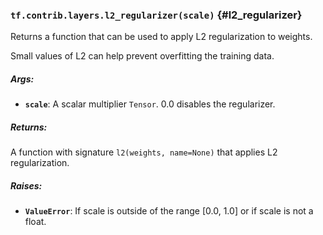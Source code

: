### `tf.contrib.layers.l2_regularizer(scale)` {#l2_regularizer}

Returns a function that can be used to apply L2 regularization to weights.

Small values of L2 can help prevent overfitting the training data.

##### Args:


*  <b>`scale`</b>: A scalar multiplier `Tensor`. 0.0 disables the regularizer.

##### Returns:

  A function with signature `l2(weights, name=None)` that applies L2
  regularization.

##### Raises:


*  <b>`ValueError`</b>: If scale is outside of the range [0.0, 1.0] or if scale is not a
  float.

